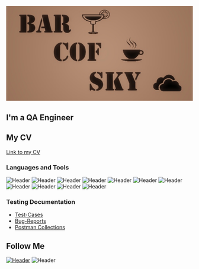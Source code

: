![Header](https://github.com/AntonBarkovskii/antonbarkovskii/blob/master/assets/header.jpg)

## I'm a QA Engineer
## My CV
[Link to my CV]()

### Languages and Tools
![Header](https://img.shields.io/badge/Jira-090909?style=for-the-badge&logo=jira&logoColor=136be1)
![Header](https://img.shields.io/badge/Qase-090909?style=for-the-badge&logo=qase)
![Header](https://img.shields.io/badge/YouTrack-090909?style=for-the-badge&logo=youtrack)
![Header](https://img.shields.io/badge/AndroidStudio-090909?style=for-the-badge&logo=androidstudio&logoColor=3ad07d)
![Header](https://img.shields.io/badge/Postman-090909?style=for-the-badge&logo=postman&logoColor=f76935)
![Header](https://img.shields.io/badge/Swagger-090909?style=for-the-badge&logo=swagger&logoColor=7ede2b)
![Header](https://img.shields.io/badge/Github-090909?style=for-the-badge&logo=github&logoColor=8cc4d7)
![Header](https://img.shields.io/badge/MySQL-090909?style=for-the-badge&logo=mysql&logoColor=00618a)
![Header](https://img.shields.io/badge/DevTools-090909?style=for-the-badge&logo=googlechrome&logoColor=2674f2)
![Header](https://img.shields.io/badge/Fiddler-090909?style=for-the-badge&logo=fiddler&logoColor=8cc4d7)
![Header](https://img.shields.io/badge/CharlesProxy-090909?style=for-the-badge&logo=charlesproxy&logoColor=8cc4d7)

### Testing Documentation
- [Test-Cases](https://github.com/AntonBarkovskii/test-cases.git)
- [Bug-Reports](https://github.com/AntonBarkovskii/bug-reports.git)
- [Postman Collections](https://github.com/AntonBarkovskii/postman.git)

## Follow Me
[![Header](https://img.shields.io/badge/Telegram-090909?style=for-the-badge&logo=telegram&logoColor=31a5db)](https://t.me/tonybarko)
![Header](https://img.shields.io/badge/Linkedin-090909?style=for-the-badge&logo=linkedin&logoColor=0073b1)